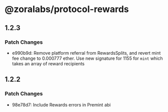 # @zoralabs/protocol-rewards

## 1.2.3

### Patch Changes

- e990b9d: Remove platform referral from RewardsSplits, and revert mint fee change to 0.000777 ether. Use new signature for 1155 for `mint` which takes an array of reward recipients

## 1.2.2

### Patch Changes

- 98e78d7: Include Rewards errors in Premint abi
